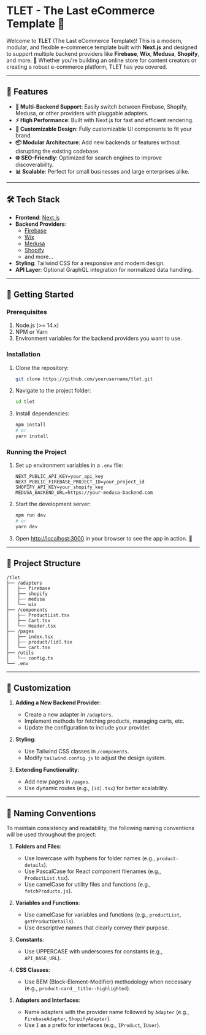# TLET - The Last eCommerce Template 🚀

Welcome to **TLET** (The Last eCommerce Template)! This is a modern, modular, and flexible e-commerce template built with **Next.js** and designed to support multiple backend providers like **Firebase**, **Wix**, **Medusa**, **Shopify**, and more. 🎉 Whether you're building an online store for content creators or creating a robust e-commerce platform, TLET has you covered.

---

## 🌟 Features
- **🔗 Multi-Backend Support**: Easily switch between Firebase, Shopify, Medusa, or other providers with pluggable adapters.
- **⚡ High Performance**: Built with Next.js for fast and efficient rendering.
- **🎨 Customizable Design**: Fully customizable UI components to fit your brand.
- **📦 Modular Architecture**: Add new backends or features without disrupting the existing codebase.
- **🌐 SEO-Friendly**: Optimized for search engines to improve discoverability.
- **📊 Scalable**: Perfect for small businesses and large enterprises alike.

---

## 🛠️ Tech Stack
- **Frontend**: [Next.js](https://nextjs.org/)
- **Backend Providers**: 
  - [Firebase](https://firebase.google.com/)
  - [Wix](https://www.wix.com/)
  - [Medusa](https://medusajs.com/)
  - [Shopify](https://www.shopify.com/)
  - and more...
- **Styling**: Tailwind CSS for a responsive and modern design.
- **API Layer**: Optional GraphQL integration for normalized data handling.

---

## 🚀 Getting Started

### Prerequisites
1. Node.js (>= 14.x)
2. NPM or Yarn
3. Environment variables for the backend providers you want to use.

### Installation
1. Clone the repository:
   ```bash
   git clone https://github.com/yourusername/tlet.git
   ```
2. Navigate to the project folder:
   ```bash
   cd tlet
   ```
3. Install dependencies:
   ```bash
   npm install
   # or
   yarn install
   ```

### Running the Project
1. Set up environment variables in a `.env` file:
   ```env
   NEXT_PUBLIC_API_KEY=your_api_key
   NEXT_PUBLIC_FIREBASE_PROJECT_ID=your_project_id
   SHOPIFY_API_KEY=your_shopify_key
   MEDUSA_BACKEND_URL=https://your-medusa-backend.com
   ```
2. Start the development server:
   ```bash
   npm run dev
   # or
   yarn dev
   ```
3. Open [http://localhost:3000](http://localhost:3000) in your browser to see the app in action. 🎉

---

## 📂 Project Structure
```
/tlet
├── /adapters
│   ├── firebase
│   ├── shopify
│   ├── medusa
│   └── wix
├── /components
│   ├── ProductList.tsx
│   ├── Cart.tsx
│   └── Header.tsx
├── /pages
│   ├── index.tsx
│   ├── product/[id].tsx
│   └── cart.tsx
├── /utils
│   └── config.ts
└── .env
```

---

## 🧩 Customization
1. **Adding a New Backend Provider**:
   - Create a new adapter in `/adapters`.
   - Implement methods for fetching products, managing carts, etc.
   - Update the configuration to include your provider.

2. **Styling**:
   - Use Tailwind CSS classes in `/components`.
   - Modify `tailwind.config.js` to adjust the design system.

3. **Extending Functionality**:
   - Add new pages in `/pages`.
   - Use dynamic routes (e.g., `[id].tsx`) for better scalability.

---

## 📝 Naming Conventions
To maintain consistency and readability, the following naming conventions will be used throughout the project:

1. **Folders and Files**:
   - Use lowercase with hyphens for folder names (e.g., `product-details`).
   - Use PascalCase for React component filenames (e.g., `ProductList.tsx`).
   - Use camelCase for utility files and functions (e.g., `fetchProducts.js`).

2. **Variables and Functions**:
   - Use camelCase for variables and functions (e.g., `productList`, `getProductDetails`).
   - Use descriptive names that clearly convey their purpose.

3. **Constants**:
   - Use UPPERCASE with underscores for constants (e.g., `API_BASE_URL`).

4. **CSS Classes**:
   - Use BEM (Block-Element-Modifier) methodology when necessary (e.g., `product-card__title--highlighted`).

5. **Adapters and Interfaces**:
   - Name adapters with the provider name followed by `Adapter` (e.g., `FirebaseAdapter`, `ShopifyAdapter`).
   - Use `I` as a prefix for interfaces (e.g., `IProduct`, `IUser`).